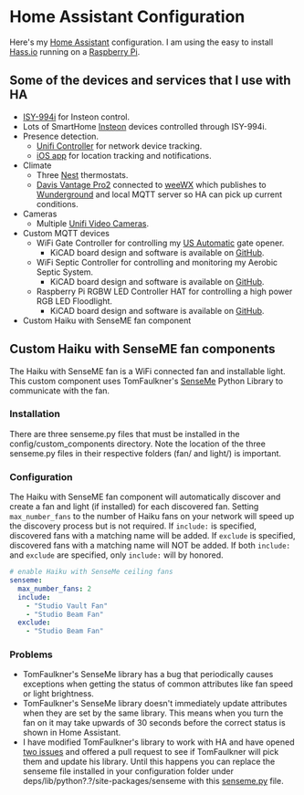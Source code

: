 # Home Assistant Configuration
Here's my [Home Assistant](https://home-assistant.io/) configuration. I am using the easy to install [Hass.io](https://www.home-assistant.io/hassio/) running on a [Raspberry Pi](https://www.raspberrypi.org/products/raspberry-pi-3-model-b/).

## Some of the devices and services that I use with HA
* [ISY-994i](https://www.home-assistant.io/components/isy994/) for Insteon control.
* Lots of SmartHome [Insteon](https://www.smarthome.com/insteon.html) devices controlled through ISY-994i.
* Presence detection.
  * [Unifi Controller](https://home-assistant.io/components/device_tracker.unifi/) for network device tracking.
  * [iOS app](https://itunes.apple.com/us/app/home-assistant-companion/id1099568401?mt=8) for location tracking and notifications.
* Climate
  * Three [Nest](https://www.home-assistant.io/components/nest/) thermostats.
  * [Davis Vantage Pro2](https://www.davisnet.com/solution/vantage-pro2/) connected to [weeWX](http://www.weewx.com/) which publishes to [Wunderground](https://www.wunderground.com/weather/us/tx/elgin/KTXELGIN7) and local MQTT server so HA can pick up current conditions.
* Cameras
  * Multiple [Unifi Video Cameras](https://www.home-assistant.io/components/camera.uvc/).
* Custom MQTT devices
  * WiFi Gate Controller for controlling my [US Automatic](https://www.usautomatic.com/) gate opener.
    * KiCAD board design and software is available on [GitHub](https://github.com/mikelawrence/WiFi-Gate-Controller).
  * WiFi Septic Controller for controlling and monitoring my Aerobic Septic System.
    * KiCAD board design and software is available on [GitHub](https://github.com/mikelawrence/WiFi-Septic-Controller).
  * Raspberry Pi RGBW LED Controller HAT for controlling a high power RGB LED Floodlight.
    * KiCAD board design and software is available on [GitHub](https://github.com/mikelawrence/RPi-HAT-RGBW-LED-Controller).
* Custom Haiku with SenseME fan component

## Custom Haiku with SenseME fan components
The Haiku with SenseME fan is a WiFi connected fan and installable light. This custom component uses TomFaulkner's [SenseMe](https://github.com/TomFaulkner/SenseMe) Python Library to communicate with the fan.

### Installation
There are three senseme.py files that must be installed in the config/custom_components directory. Note the location of the three senseme.py files in their respective folders (fan/ and light/) is important.

### Configuration
The Haiku with SenseME fan component will automatically discover and create a fan and light (if installed) for each discovered fan. Setting ```max_number_fans``` to the number of Haiku fans on your network will speed up the discovery process but is not required. If ```include:``` is specified, discovered fans with a matching name will be added. If ```exclude``` is specified, discovered fans with a matching name will NOT be added. If both ```include:``` and ```exclude``` are specified, only ```include:``` will by honored.
```yaml
# enable Haiku with SenseMe ceiling fans
senseme:
  max_number_fans: 2
  include:
    - "Studio Vault Fan"
    - "Studio Beam Fan"
  exclude:
    - "Studio Beam Fan"
```

### Problems
* TomFaulkner's SenseMe library has a bug that periodically causes exceptions when getting the status of common attributes like fan speed or light brightness.
* TomFaulkner's SenseMe library doesn't immediately update attributes when they are set by the same library. This means when you turn the fan on it may take upwards of 30 seconds before the correct status is shown in Home Assistant.
* I have modified TomFaulkner's library to work with HA and have opened [two issues](https://github.com/TomFaulkner/SenseMe/issues) and offered a pull request to see if TomFaulkner will pick them and update his library. Until this happens you can replace the senseme file installed in your configuration folder under deps/lib/python?.?/site-packages/senseme with this [senseme.py](https://github.com/mikelawrence/SenseMe/blob/master/senseme/senseme.py) file.

